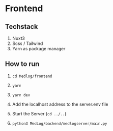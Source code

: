 # Frontend

## Techstack

1. Nuxt3
1. Scss / Tailwind
1. Yarn as package manager

## How to run

1. `cd Medlog/frontend`
1. `yarn`
1. `yarn dev`

1. Add the localhost address to the server.env file
1. Start the Server (`cd ../..`)
1. `python3 MedLog/backend/medlogserver/main.py`